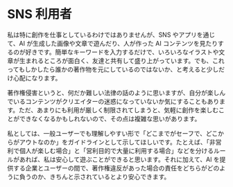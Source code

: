 # SNS 利用者

私は特に創作を仕事としているわけではありませんが、SNS やアプリを通じて、AI が生成した画像や文章で遊んだり、人が作った AI コンテンツを見たりするのが好きです。簡単なキーワードを入力するだけで、いろいろなイラストや文章が生まれるところが面白く、友達と共有して盛り上がっています。でも、これってもしかしたら誰かの著作物を元にしているのではないか、と考えると少しだけ心配になります。

著作権侵害というと、何だか難しい法律の話のように思いますが、自分が楽しんでいるコンテンツがクリエイターの迷惑になっていないか気にすることもあります。ただ、あまりにも利用が厳しく制限されてしまうと、気軽に創作を楽しむことができなくなるかもしれないので、その点は複雑な思いがあります。

私としては、一般ユーザーでも理解しやすい形で「どこまでがセーフで、どこからがアウトなのか」をガイドラインとして示してほしいです。たとえば、「非営利で個人が楽しむ場合」と「営利目的で大量に利用する場合」などを分けるルールがあれば、私は安心して遊ぶことができると思います。それに加えて、AI を提供する企業とユーザーの間で、著作権違反があった場合の責任をどちらがどのように負うのか、きちんと示されているとより安心できます。
